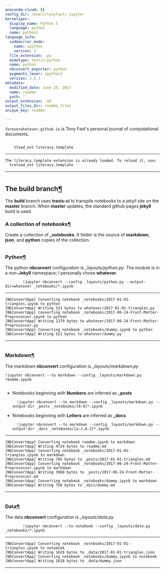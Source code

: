```yaml
---
anaconda-cloud: {}
config_dir: /Users/tonyfast/.jupyter
kernelspec:
  display_name: Python 3
  language: python
  name: python3
language_info:
  codemirror_mode:
    name: ipython
    version: 3
  file_extension: .py
  mimetype: text/x-python
  name: python
  nbconvert_exporter: python
  pygments_lexer: ipython3
  version: 3.5.3
metadata:
  modified_date: June 25, 2017
  name: readme
  path: ''
output_extension: .md
output_files_dir: readme_files
unique_key: readme

---
```


`foreverwhatever.github.io` is Tony Fast's personal journal of computational documents.


```python

```

<div class="output_markdown rendered_html output_subarea ">

<pre><code>    %load_ext literacy.template</code></pre>

</div>

---
    The literacy.template extension is already loaded. To reload it, use:
      %reload_ext literacy.template

---


```python

```

<div class="output_markdown rendered_html output_subarea ">
<h2 id="The-build-branch">The <strong>build</strong> branch<a class="anchor-link" href="#The-build-branch">&#182;</a></h2><p>The <strong>build</strong> branch uses <strong>travis-ci</strong> to transpile notebooks to a jekyll site on the <strong>master</strong> 
branch.  When <strong>master</strong> updates, the standard github pages <strong>jekyll</strong> build is used.</p>
<h3 id="A-collection-of-notebooks">A collection of notebooks<a class="anchor-link" href="#A-collection-of-notebooks">&#182;</a></h3><p>Create a collection of <strong>_notebooks</strong>. It folder is the source of <strong>markdown</strong>, <strong>json</strong>, and
<strong>python</strong> copies of the collection.</p>

</div>


```python

```

<div class="output_markdown rendered_html output_subarea ">
<h3 id="Python">Python<a class="anchor-link" href="#Python">&#182;</a></h3><p>The python <strong>nbconvert</strong> configuration is <em>_layouts/python.py</em>.  The module is in a <em>non</em>-<strong>Jekyll</strong> namespace;
I personally chose <strong>whatever</strong>.</p>

<pre><code>        !jupyter nbconvert --config _layouts/python.py --output-dir=whatever _notebooks/*.ipynb</code></pre>

</div>

---
    [NbConvertApp] Converting notebook _notebooks/2017-01-01-triangles.ipynb to python
    [NbConvertApp] Writing 521 bytes to whatever/2017-01-01-triangles.py
    [NbConvertApp] Converting notebook _notebooks/2017-06-24-Front-Matter-Preprocessor.ipynb to python
    [NbConvertApp] Writing 1379 bytes to whatever/2017-06-24-Front-Matter-Preprocessor.py
    [NbConvertApp] Converting notebook _notebooks/dummy.ipynb to python
    [NbConvertApp] Writing 521 bytes to whatever/dummy.py

---


```python

```

<div class="output_markdown rendered_html output_subarea ">
<h3 id="Markdown">Markdown<a class="anchor-link" href="#Markdown">&#182;</a></h3><p>The markdown <strong>nbconvert</strong> configuration is <em>_layouts/markdown.py</em></p>

<pre><code>!jupyter nbconvert --to markdown --config _layouts/markdown.py readme.ipynb

</code></pre>
<ul>
<li><p>Notebooks beginning with <strong>Numbers</strong> are inferred as <strong>_posts</strong></p>

<pre><code>  !jupyter nbconvert --to markdown --config _layouts/markdown.py --output-dir _posts _notebooks/[0-9]*.ipynb</code></pre>
</li>
<li><p>Notebooks beginning with <strong>Letters</strong> are inferred as <strong>_docs</strong></p>

<pre><code>  !jupyter nbconvert --to markdown --config _layouts/markdown.py --output-dir _docs _notebooks/[a-z,A-Z]*.ipynb</code></pre>
</li>
</ul>

</div>

---
    [NbConvertApp] Converting notebook readme.ipynb to markdown
    [NbConvertApp] Writing 4724 bytes to readme.md
    [NbConvertApp] Converting notebook _notebooks/2017-01-01-triangles.ipynb to markdown
    [NbConvertApp] Writing 795 bytes to _posts/2017-01-01-triangles.md
    [NbConvertApp] Converting notebook _notebooks/2017-06-24-Front-Matter-Preprocessor.ipynb to markdown
    [NbConvertApp] Writing 3969 bytes to _posts/2017-06-24-Front-Matter-Preprocessor.md
    [NbConvertApp] Converting notebook _notebooks/dummy.ipynb to markdown
    [NbConvertApp] Writing 750 bytes to _docs/dummy.md

---


```python

```

<div class="output_markdown rendered_html output_subarea ">
<h3 id="Data">Data<a class="anchor-link" href="#Data">&#182;</a></h3><p>The data <strong>nbconvert</strong> configuration is <em>_layouts/data.py</em></p>

<pre><code>        !jupyter nbconvert --to notebook --config _layouts/data.py _notebooks/*.ipynb</code></pre>

</div>

---
    [NbConvertApp] Converting notebook _notebooks/2017-01-01-triangles.ipynb to notebook
    [NbConvertApp] Writing 1628 bytes to _data/2017-01-01-triangles.json
    [NbConvertApp] Converting notebook _notebooks/dummy.ipynb to notebook
    [NbConvertApp] Writing 1628 bytes to _data/dummy.json

---
